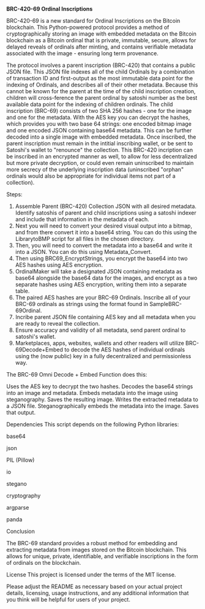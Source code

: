 **BRC-420-69 Ordinal Inscriptions**

BRC-420-69 is a new standard for Ordinal Inscriptions on the Bitcoin blockchain. This Python-powered protocol provides a method of cryptographically storing an image with embedded metadata on the Bitcoin blockchain as a Bitcoin ordinal that is private, immutable, secure, allows for delayed reveals of ordinals after minting, and contains verifiable metadata associated with the image - ensuring long term provenance.

The protocol involves a parent inscription (BRC-420) that contains a public JSON file. This JSON file indexes all of the child Ordinals by a combination of transaction ID and first-output as the most immutable data point for the indexing of Ordinals, and describes all of their other metadata. Because this cannot be known for the parent at the time of the child inscription creation, children will cross-ference the parent ordinal by satoshi number as the best available data point for the indexing of children ordinals. The child inscription (BRC-69) consists of two SHA 256 hashes - one for the image and one for the metadata. With the AES key you can decrypt the hashes, which provides you with two base 64 strings: one encoded bitmap image and one encoded JSON containing base64 metadata. This can be further decoded into a single image with embedded metadata. Once inscribed, the parent inscription must remain in the intitial inscribing wallet, or be sent to Satoshi's wallet to "renounce" the collection. This BRC-420 incription can be inscribed in an encrypted manner as well, to allow for less decentralized but more private decryption, or could even remain uninscribed to maintain more secrecy of the underlying inscription data (uninscribed "orphan" ordinals would also be appropriate for individual items not part of a collection). 

Steps:

1. Assemble Parent (BRC-420) Collection JSON with all desired metadata. Identify satoshis of parent and child inscriptions using a satoshi indexer and include that information in the metadata of each.  
2. Next you will need to convert your desired visual output into a bitmap, and from there convert it into a base64 string. You can do this using the LibrarytoBMP script for all files in the chosen directory. 
3. Then, you will need to convert the metadata into a base64 and write it into a JSON.  You can do this using Metadata_Convert.  
4. Then using BRC69_EncryptStrings, you encrypt the base64 into two AES hashes using AES encryption. 
5. OrdinalMaker will take a designated JSON containing metadata as base64 alongside the base64 data for the images, and encrypt as a two separate hashes using AES encryption, writing them into a separate table. 
6. The paired AES hashes are your BRC-69 Ordinals. Inscribe all of your BRC-69 ordinals as strings using the format found in SampleBRC-69Ordinal. 
7. Incribe parent JSON file containing AES key and all metadata when you are ready to reveal the collection. 
8. Ensure accuracy and validity of all metadata, send parent ordinal to satoshi's wallet. 
9. Marketplaces, apps, websites, wallets and other readers will utilize BRC-69Decode+Embed to decode the AES hashes of individual ordinals using the (now public) key in a fully decentralized and permissionless way. 

The BRC-69 Omni Decode + Embed Function does this:

Uses the AES key to decrypt the two hashes. 
Decodes the base64 strings into an image and metadata.
Embeds metadata into the image using steganography.
Saves the resulting image. 
Writes the extracted metadata to a JSON file. 
Steganographically embeds the metadata into the image. Saves that output. 
  

Dependencies
This script depends on the following Python libraries:

  base64

  json

  PIL (Pillow)

  io

  stegano

  cryptography
  
  argparse
  
  panda

Conclusion

The BRC-69 standard provides a robust method for embedding and extracting metadata from images stored on the Bitcoin blockchain. This allows for unique, private, identifiable, and verifiable inscriptions in the form of ordinals on the blockchain.

License
This project is licensed under the terms of the MIT license.

Please adjust the README as necessary based on your actual project details, licensing, usage instructions, and any additional information that you think will be helpful for users of your project.

